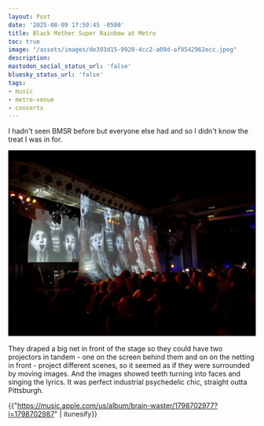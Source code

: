 ```yaml
---
layout: Post
date: '2025-08-09 17:50:45 -0500'
title: Black Mother Super Rainbow at Metro
toc: true
image: "/assets/images/de393d15-9920-4cc2-a09d-af9542962ecc.jpeg"
description:
mastodon_social_status_url: 'false'
bluesky_status_url: 'false'
tags:
- music
- metro-venue
- concerts
---
```



I hadn't seen BMSR before but everyone else had and so I didn't know the treat I was in for.

![Black Moth Super Rainbow on stage](/assets/images/de393d15-9920-4cc2-a09d-af9542962ecc.jpeg)

They draped a big net in front of the stage so they could have two projectors in tandem - one on the screen behind them and on on the netting in front - project different scenes, so it seemed as if they were surrounded by moving images. And the images showed teeth turning into faces and singing the lyrics. It was perfect industrial psychedelic chic, straight outta Pittsburgh. 

{{"https://music.apple.com/us/album/brain-waster/1798702977?i=1798702987" | itunesify}}
